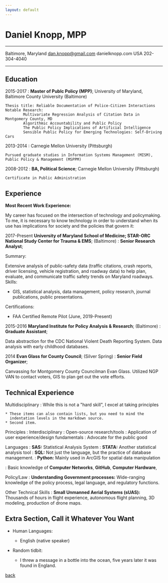 ```yaml
---
layout: default
---
```


Daniel Knopp, MPP
============

-------------------     ----------------------------
Baltimore, Maryland        dan.knopp@gmail.com
                           danielknopp.com
USA                        202-304-4040
-------------------     ----------------------------

Education
---------

2015-2017
:   **Master of Publc Policy (MPP)**; University of Maryland, Baltimore County University (Baltimore)

    Thesis title: Reliable Documentation of Police-Citizen Interactions
    Notable Research:
            Multivariate Regression Analysis of Citation Data in Montgomery County, MD
            Algorithmic Accountability and Public Policy
            The Public Policy Implications of Artificial Intelligence
            Sensible Public Policy for Emerging Technologies: Self-Driving Cars
2013-2014
:   Carnegie Mellon University (Pittsburgh)

    Pursued graduate studies in Information Systems Management (MISM), Public Policy & Management (MSPPM)
2008-2012
:   **BA, Political Science**; Carnegie Mellon University (Pittsburgh)

    Certificate in Public Administration

Experience
----------

**Most Recent Work Experience:**

My career has focused on the intersection of technology and policymaking. To me, it is necessary to know technology in order to understand when its use has implications for society and the policies that govern it:

2017-Present
**University of Maryland School of Medicine; STAR-ORC National Study Center for Trauma & EMS**; (Baltimore)
:   **Senior Research Analyst**;

Summary:

Extensive analysis of public-safety data (traffic citations, crash reports, driver licensing, vehicle registration, and roadway data) to help plan, evaluate, and communicate traffic safety trends on Maryland roadways.
Skills:

* GIS, statistical analysis, data management, policy research, journal publications, public presentations.

Certifications:
* FAA Certified Remote Pilot (June, 2019-Present)

2015-2016
**Maryland Institute for Policy Analysis & Research**; (Baltimore)
:   **Graduate Assistant**;

Data abstraction for the CDC National Violent Death Reporting System. Data analysis with early childhood databases.

2014
**Evan Glass for County Council**; (Silver Spring)
:   **Senior Field Organizer**;

Canvassing for Montgomery County Councilman Evan Glass. Utilized NGP VAN to contact voters, GIS to plan get out the vote efforts.

Technical Experience
--------------------

Multidisciplinary
:   While this is not a "hard skill", I excel at taking principles

    * These items can also contain lists, but you need to mind the
      indentation levels in the markdown source.
    * Second item.

Principles
:   Interdisciplinary
:   Open-source research/tools
:   Application of user experience/design fundamentals
:   Advocate for the public good

Languages
:   **SAS:** Statistical Analysis System
:   **STATA:** Another statistical analysis tool
:   **SQL:** Not just the language, but the practice of database management.
:   **Python:** Mainly used in ArcGIS for spatial data manipulation

:   Basic knowledge of **Computer Networks**, **GitHub**, **Computer Hardware**,

Policy/Law
:   **Understanding Government processes:** Wide-ranging knowledge of the policy process, legal language, and regulatory functions.
    
 Other Technical Skills
:   **Small Unmanned Aerial Systems (sUAS):** Thousands of hours in flight experience, autonomous flight planning, 3D modeling, production of drone maps. 


Extra Section, Call it Whatever You Want
----------------------------------------

* Human Languages:

     * English (native speaker)

* Random tidbit:
     * I threw a message in a bottle into the ocean, five years later it was found in England. 


[back](./)
